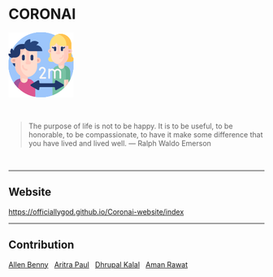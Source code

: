 # CORONAI
![CORONAI](./Logo/logo.png)

&nbsp;

> The purpose of life is not to be happy. It is to be useful, to be honorable, to be compassionate, to have it make some difference that you have lived and lived well.
— Ralph Waldo Emerson

&nbsp;
____
## Website
https://officiallygod.github.io/Coronai-website/index
&nbsp;

-----
## Contribution
[Allen Benny](https://www.linkedin.com/in/allen-benny-863729169/)
&nbsp;
[Aritra Paul](https://www.linkedin.com/in/aritra-paul-6976101a4/)
&nbsp;
[Dhrupal Kalal](https://www.linkedin.com/in/aman-rawat-583110200/)
&nbsp;
[Aman Rawat](https://www.linkedin.com/in/dhrupal-kalal-4277371a9/)
